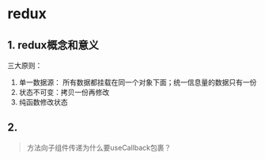 # redux
## 1. redux概念和意义
三大原则：
1. 单一数据源： 所有数据都挂载在同一个对象下面；统一信息量的数据只有一份
2. 状态不可变：拷贝一份再修改
3. 纯函数修改状态

## 2.

> 方法向子组件传递为什么要useCallback包裹？
> 
